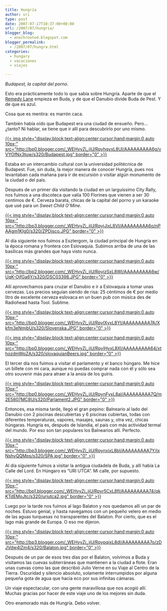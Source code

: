 ```yaml
---
title: Hungría
author: uri
type: post
date: 2007-07-17T10:37:00+00:00
url: /2007/07/hungria/
blogger_blog:
  - enochrooted.blogspot.com
blogger_permalink:
  - /2007/07/hungra.html
categories:
  - hungary
  - vacaciones
  - viajes

---
```

<span style="font-style:italic;">Budapest, la capital del porno.</span>

Esto era prácticamente todo lo que sabía sobre Hungría. Aparte de que el [Remedy Lane][1] empieza en Buda, y de que el Danubio divide Buda de Pest. Y de que es azul.

Cosa que es mentira: es marrón caca.

También había oído que Budapest era una ciudad de ensueño. Pero&#8230; ¿tanto? Ni hablar, se tiene que ir allí para descubrirlo por uno mismo.

[{{< img style="display:block;text-align:center;cursor:hand;margin:0 auto 10px;" src="http://bp0.blogger.com/_WEHvyZj_jiU/RpyhqyxL8UI/AAAAAAAAA6g/vVYOfNx3tuw/s320/Budapest.jpg" border="0" >}}][2]

Estaba en un intercambio cultural con la universidad politécnica de Budapest. Fue, sin duda, la mejor manera de conocer Hungría, pues nos levantaban cada mañana para ir de excursión o visitar algún monumento de la ciudad o del país.

Después de un primer día visitando la ciudad en un larguíssimo City Rally, nos fuimos a una discoteca que valía 100 Florines que vienen a ser 30 centimos de €. Cerveza barata, chicas de la capital del porno y un karaoke que usé para un <span style="font-style:italic;">Sweet Child O&#8217;Mine</span>.

[{{< img style="display:block;text-align:center;cursor:hand;margin:0 auto 10px;" src="http://bp3.blogger.com/_WEHvyZj_jiU/RpyjJixL8VI/AAAAAAAAA6o/nPAAgm1KIg0/s320/ZPDisco.JPG" border="0" >}}][3]

Al día siguiente nos fuímos a Esztergom, la ciudad principal de Hungría en la época romana y frontera con Eslovaquia. Subimos arriba de una de las basílicas más grandes que haya visto nunca.

[{{< img style="display:block;text-align:center;cursor:hand;margin:0 auto 10px;" src="http://bp2.blogger.com/_WEHvyZj_jiU/RpyjzSxL8WI/AAAAAAAAA6w/UqK-OjfGa6Y/s320/DSC03398.JPG" border="0" >}}][4]

Allí aprovechamos para cruzar el Danubio e ir a Eslovaquia a tomar unas cervezas. Los precios seguían siendo de risa: 25 céntimos de € por medio litro de excelente cerveza eslovaca en un buen pub con música des de Radiohead hasta Tool. Sublime.

[{{< img style="display:block;text-align:center;cursor:hand;margin:0 auto 10px;" src="http://bp0.blogger.com/_WEHvyZj_jiU/RpylXyxL8YI/AAAAAAAAA7A/Xkfm3eNmjbU/s320/Slovenska.JPG" border="0" >}}][5]

[{{< img style="display:block;text-align:center;cursor:hand;margin:0 auto 10px;" src="http://bp0.blogger.com/_WEHvyZj_jiU/RpylHyxL8XI/AAAAAAAAA64/xthozdmWpZA/s320/slovaquianBeers.jpg" border="0" >}}][6]

El tercer día nos fuimos a visitar el parlamento y el banco húngaro. Me hice un billete con mi cara, aunque no puedas comprar nada con él y sólo sea otro souvenir más para atraer a la ansia de los guiris.

[{{< img style="display:block;text-align:center;cursor:hand;margin:0 auto 10px;" src="http://bp0.blogger.com/_WEHvyZj_jiU/RpynFyxL8aI/AAAAAAAAA7Q/m2E5807MC8U/s320/Parlament2.JPG" border="0" >}}][7]

Entonces, esa misma tarde, llegó el gran pepino: Balneario al lado del Danubio con 2 piscinas descubiertas y 6 piscinas cubiertas, todas con diferentes temperaturas, vapores, masajes, saunas y, otra vez, chicas húngaras. Hungría es, después de Islandia, el país con más actividad termal del mundo. Por eso son tan populares los Balnearios allí. Perfecto.

[{{< img style="display:block;text-align:center;cursor:hand;margin:0 auto 10px;" src="http://bp3.blogger.com/_WEHvyZj_jiU/RpynxixL8bI/AAAAAAAAA7Y/jxNshyQQMps/s320/SPA.jpg" border="0" >}}][8]

Al día siguiente fuímos a visitar la antigua ciudadela de Buda, y allí había La Calle del Lord. En Húngaro es &#8220;URI UTCA&#8221;. Mi calle, por supuesto.

[{{< img style="display:block;text-align:center;cursor:hand;margin:0 auto 10px;" src="http://bp1.blogger.com/_WEHvyZj_jiU/Rpyr5CxL8fI/AAAAAAAAA74/qkKTdEMoJtc/s320/uriutca2.jpg" border="0" >}}][9]

Luego por la tarde nos fuímos al lago Balaton y nos quedamos allí un par de noches. Estuvo genial, y hasta navegamos con un pequeño velero en medio de las aguas turquesas no transparentes del Balaton. Por cierto, que es el lago más grande de Europa. O eso me dijeron.

[{{< img style="display:block;text-align:center;cursor:hand;margin:0 auto 10px;" src="http://bp3.blogger.com/_WEHvyZj_jiU/RpypqixL8dI/AAAAAAAAA7o/zDJVdw4lZm4/s320/Balaton.jpg" border="0" >}}][10]

Después de un par de esos tres días por el Balaton, volvimos a Buda y visitamos las cuevas subterráneas que mantienen a la ciudad a flote. Eran unas cuevas como las que describió Julio Verne en su Viaje al Centro de la Tierra. Oscuridad y silencio absoluto, solamente interrumpidos por alguna pequeña gota de agua que hacía eco por sus infinitas cámaras.

Un viaje espectacular, con una gente maravillosa que nos acogió allí. Muchas gracias por hacer de este viaje uno de los mejores sin duda.

Otro enamorado más de Hungría. Debo volver.

 [1]: http://en.wikipedia.org/wiki/Remedy_Lane
 [2]: http://bp0.blogger.com/_WEHvyZj_jiU/RpyhqyxL8UI/AAAAAAAAA6g/vVYOfNx3tuw/s1600-h/Budapest.jpg
 [3]: http://bp3.blogger.com/_WEHvyZj_jiU/RpyjJixL8VI/AAAAAAAAA6o/nPAAgm1KIg0/s1600-h/ZPDisco.JPG
 [4]: http://bp2.blogger.com/_WEHvyZj_jiU/RpyjzSxL8WI/AAAAAAAAA6w/UqK-OjfGa6Y/s1600-h/DSC03398.JPG
 [5]: http://bp0.blogger.com/_WEHvyZj_jiU/RpylXyxL8YI/AAAAAAAAA7A/Xkfm3eNmjbU/s1600-h/Slovenska.JPG
 [6]: http://bp0.blogger.com/_WEHvyZj_jiU/RpylHyxL8XI/AAAAAAAAA64/xthozdmWpZA/s1600-h/slovaquianBeers.jpg
 [7]: http://bp0.blogger.com/_WEHvyZj_jiU/RpynFyxL8aI/AAAAAAAAA7Q/m2E5807MC8U/s1600-h/Parlament2.JPG
 [8]: http://bp3.blogger.com/_WEHvyZj_jiU/RpynxixL8bI/AAAAAAAAA7Y/jxNshyQQMps/s1600-h/SPA.jpg
 [9]: http://bp1.blogger.com/_WEHvyZj_jiU/Rpyr5CxL8fI/AAAAAAAAA74/qkKTdEMoJtc/s1600-h/uriutca2.jpg
 [10]: http://bp3.blogger.com/_WEHvyZj_jiU/RpypqixL8dI/AAAAAAAAA7o/zDJVdw4lZm4/s1600-h/Balaton.jpg